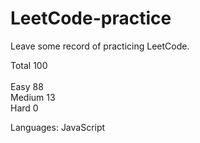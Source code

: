 # LeetCode-practice
Leave some record of practicing LeetCode.

Total 100
<br>
<br>
Easy 88 
<br>
Medium 13 
<br>
Hard 0 
 
Languages: JavaScript
